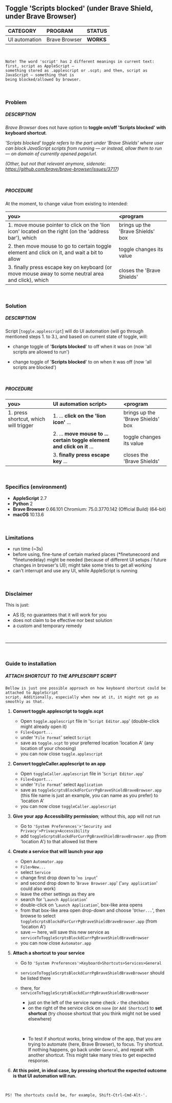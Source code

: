 ## Toggle 'Scripts blocked' (under Brave Shield, under Brave Browser)


| CATEGORY 		| PROGRAM | STATUS 	 |
| :------------ | :--------------| :---------|
| UI automation | Brave Browser  | **WORKS** |


&nbsp;

```
Note! The word 'script' has 2 different meanings in current text: first, script as AppleScript — 
something stored as .applescript or .scpt; and then, script as JavaScript — something that is 
being blocked/allowed by browser.
```

&nbsp;

### Problem

##### DESCRIPTION

*Brave Browser* does not have option to **toggle on/off 'Scripts blocked'**  **with keyboard shortcut**. 

*'Scripts blocked' toggle refers to the part under 'Brave Shields' where user can block JavaScript scripts from running — or instead, allow them to run — on domain of currently opened page/url.*

*(Other, but not that relevant anymore, sidenote:
https://github.com/brave/brave-browser/issues/3717)*

&nbsp;

##### PROCEDURE

At the moment, to change value from existing to intended: 

| you> | <program |
| :------------ | :--------------| 
| 1. move mouse pointer to click on the 'lion icon' located on the right (on the 'address bar'), which | brings up the 'Brave Shields' box |
| 2. then move mouse to go to certain toggle element and click on it, and wait a bit to allow | toggle changes its value | 
| 3. finally press escape key on keyboard (or move mouse away to some neutral area and click), which | closes the 'Brave Shields' |

&nbsp;

### Solution

##### DESCRIPTION

Script [`toggle.applescript`] will do UI automation (will go through mentioned steps 1. to 3.), and based on current state of toggle, will:

- change toggle of '**Scripts blocked**' to off when it was on (now 'all scripts are allowed to run')

- change toggle of '**Scripts blocked**' to on when it was off (now 'all scripts are blocked')

&nbsp;

##### PROCEDURE

| you> | UI automation script> | <program | 
| :------------ | :--------------| :--------------|  
| 1. press shortcut, which will trigger | 1. ... **click on the 'lion icon'** ... | brings up the 'Brave Shields' box |
|| 2. ... **move mouse to ... certain toggle element and click on it** ... | toggle changes its value | 
|| 3. **finally press escape key** ... | closes the 'Brave Shields' |

&nbsp;

### Specifics (environment)

- **AppleScript** 2.7
- **Python** 2
- **Brave Browser** 0.66.101 Chromium: 75.0.3770.142 (Official Build) (64-bit)
- **macOS** 10.13.6

&nbsp;

### Limitations

- run time (~3s)
- before using, fine-tune of certain marked places 
(*finetunecoord and 
*finetunedelay) might be needed (because of different UI setups / future changes in browser's UI); might take some tries to get all working
- can't interrupt and use any UI, while AppleScript is running

&nbsp;

### Disclaimer

This is just:
 
- AS IS; no guarantees that it will work for you
- does not claim to be effective nor best solution
- a custom and temporary remedy

&nbsp;

---

&nbsp;

### Guide to installation 
##### ATTACH SHORTCUT TO THE APPLESCRIPT SCRIPT

```
Bellow is just one possible approach on how keyboard shortcut could be attached to AppleScript 
script. Additionally, especially when new at it, it might not go as smoothly as that.
```

1. **Convert toggle.applescript to toggle.scpt**
    * Open `toggle.applescript` file in '`Script Editor.app`' (double-click might already open it)
    * `File>Export...`
    * under '`File Format`' select `Script`
    * save as `toggle.scpt` to your preferred location 'location A' (any location of your choosing)
    * you can now close `toggle.applescript`
      &nbsp; 
        
2. **Convert toggleCaller.applescript to an app**
    * Open `toggleCaller.applescript` file in '`Script Editor.app`' 
    * `File>Export...`
    * under '`File Format`' select `Application`
    * save as `toggleScrptsBlockdForCurrPgBraveShieldBraveBrowser.app` (this file name is just an example, you can name as you prefer) to 'location A'
    * you can now close `toggleCaller.applescript`
      &nbsp;
      
3. **Give your app Accessibility permission**; without this, app will not run
    * Go to `'System Preferences'>'Security and Privacy'>Privacy>Accessibility`
    * add `toggleScrptsBlockdForCurrPgBraveShieldBraveBrowser.app` (from 'location A') to that allowed list there
      &nbsp;
      
4. **Create a service that will launch your app**
    * Open `Automator.app`
    * `File>New...`
    * select `Service`
    * change first drop down to '`no input`'
    * and second drop down to '`Brave Browser.app`' ('`any application`' could also work)
    * leave the other settings as they are
    * search for '`Launch Application`'
    * double-click on '`Launch Application`', box-like area opens
    * from that box-like area open drop-down and choose '`Other...`', then browse to select `toggleScrptsBlockdForCurrPgBraveShieldBraveBrowser.app` (from 'location A')
    * save — here, will save this new service as `serviceToToggleScrptsBlockdCurrPgBraveShieldBraveBrowser`
    * you can now close `Automator.app`
      &nbsp;
      
5. **Attach a shortcut to your service**
    * Go to `'System Preferences'>Keyboard>Shortcuts>Services>General`
    * `serviceToToggleScrptsBlockdCurrPgBraveShieldBraveBrowser` should be listed there
    * there, for `serviceToToggleScrptsBlockdCurrPgBraveShieldBraveBrowser`
      * just on the left of the service name check `✓` the checkbox
      * on the right of the service click on `none` (or `Add Shortcut`) to **set shortcut** (try choose shortcut that you think might not be used elsewhere)

      &nbsp;
  
      * To test if shortcut works, bring window of the app, that you are trying to automate (here, Brave Browser), to focus. Try shortcut. If nothing happens, go back under `General`, and repeat with another shortcut. This might take many tries to get expected response.
      &nbsp;
      
6. **At this point, in ideal case, by pressing shortcut the expected outcome is that UI automation will run.**

      &nbsp;

```
PS! The shortcuts could be, for example, Shift-Ctrl-Cmd-Alt-'.
```
